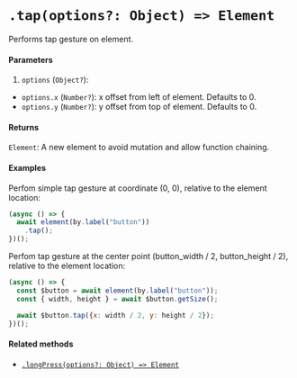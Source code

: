 # `.tap(options?: Object) => Element`

Performs tap gesture on element.

#### Parameters

1. `options` (`Object?`):
  - `options.x` (`Number?`): x offset from left of element. Defaults to 0.
  - `options.y` (`Number?`): y offset from top of element. Defaults to 0.

#### Returns

`Element`: A new element to avoid mutation and allow function chaining.

#### Examples

Perfom simple tap gesture at coordinate (0, 0), relative to the element location:

```javascript
(async () => {
  await element(by.label("button"))
    .tap();
})();
```

Perfom tap gesture at the center point (button_width / 2, button_height / 2), relative to the element location:

```javascript
(async () => {
  const $button = await element(by.label("button"));
  const { width, height } = await $button.getSize();

  await $button.tap({x: width / 2, y: height / 2});
})();
```

#### Related methods

- [`.longPress(options?: Object) => Element`](./longPress.md)
